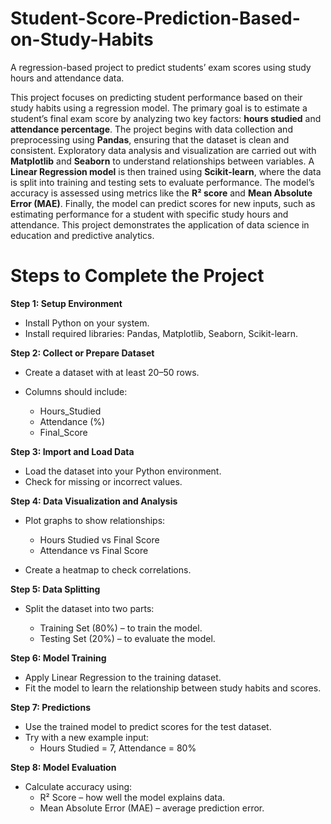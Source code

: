 # Student-Score-Prediction-Based-on-Study-Habits
A regression-based project to predict students’ exam scores using study hours and attendance data.


This project focuses on predicting student performance based on their study habits using a regression model. The primary goal is to estimate a student’s final exam score by analyzing two key factors: **hours studied** and **attendance percentage**. The project begins with data collection and preprocessing using **Pandas**, ensuring that the dataset is clean and consistent. Exploratory data analysis and visualization are carried out with **Matplotlib** and **Seaborn** to understand relationships between variables. A **Linear Regression model** is then trained using **Scikit-learn**, where the data is split into training and testing sets to evaluate performance. The model’s accuracy is assessed using metrics like the **R² score** and **Mean Absolute Error (MAE)**. Finally, the model can predict scores for new inputs, such as estimating performance for a student with specific study hours and attendance. This project demonstrates the application of data science in education and predictive analytics.



# Steps to Complete the Project

**Step 1: Setup Environment**
   * Install Python on your system.
   * Install required libraries: Pandas, Matplotlib, Seaborn, Scikit-learn.

**Step 2: Collect or Prepare Dataset**
  * Create a dataset with at least 20–50 rows.
  * Columns should include:
    
    * Hours_Studied
    * Attendance (%)
    * Final_Score

**Step 3: Import and Load Data**
  * Load the dataset into your Python environment.
  *  Check for missing or incorrect values.

**Step 4: Data Visualization and Analysis**
  * Plot graphs to show relationships:

      * Hours Studied vs Final Score
      * Attendance vs Final Score
        
* Create a heatmap to check correlations.

**Step 5: Data Splitting**
* Split the dataset into two parts:

    * Training Set (80%) – to train the model.
    * Testing Set (20%) – to evaluate the model.
 
**Step 6: Model Training**
* Apply Linear Regression to the training dataset.
* Fit the model to learn the relationship between study habits and scores.

**Step 7: Predictions**
* Use the trained model to predict scores for the test dataset.
* Try with a new example input:
    * Hours Studied = 7, Attendance = 80%
 
**Step 8: Model Evaluation**
* Calculate accuracy using:
    * R² Score – how well the model explains data.
    * Mean Absolute Error (MAE) – average prediction error.
  
